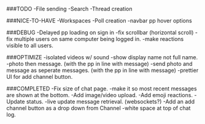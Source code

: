 ###TODO
-File sending
-Search
-Thread creation


###NICE-TO-HAVE
-Workspaces
-Poll creation
-navbar pp hover options


###DEBUG
-Delayed pp loading on sign in
-fix scrollbar (horizontal scroll)
-fix multiple users on same computer being logged in.
-make reactions visible to all users.


###OPTIMIZE
-isolated videos w/ sound
-show display name not full name.
-photo then message.  (with the pp in line with message)
-send photo and message as seperate messages. (with the pp in line with message)
-prettier UI for add channel button.



###COMPLETED
-Fix size of chat page.
-make it so most recent messages are shown at the bottom.
-Add image/video upload.
-Add emoji reactions.
-Update status.
-live update message retrieval. (websockets?)
-Add an add channel button as a drop down from Channel
-white space at top of chat log.

